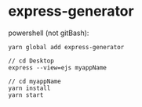 # express-generator

powershell (not gitBash): 
```
yarn global add express-generator

// cd Desktop
express --view=ejs myappName

// cd myappName
yarn install 
yarn start
```